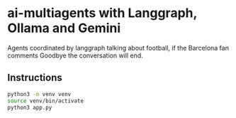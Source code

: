 # ai-multiagents with Langgraph, Ollama and Gemini
Agents coordinated by langgraph talking about football, if the Barcelona fan comments Goodbye the conversation will end.

## Instructions
```bash
python3 -m venv venv
source venv/bin/activate
python3 app.py
```